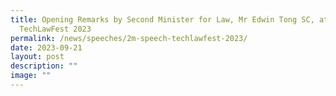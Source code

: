 ```yaml
---
title: Opening Remarks by Second Minister for Law, Mr Edwin Tong SC, at
  TechLawFest 2023
permalink: /news/speeches/2m-speech-techlawfest-2023/
date: 2023-09-21
layout: post
description: ""
image: ""
---
```

